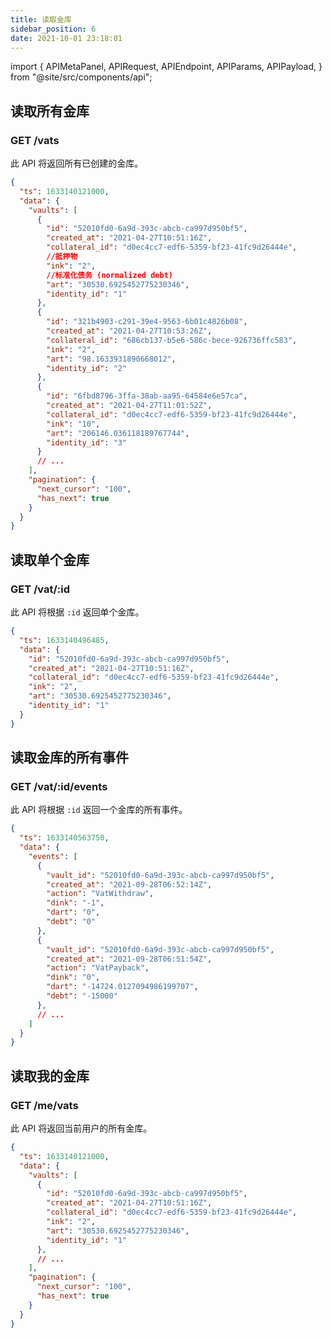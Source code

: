 ```yaml
---
title: 读取金库
sidebar_position: 6
date: 2021-10-01 23:18:01
---
```


import { APIMetaPanel, APIRequest, APIEndpoint, APIParams, APIPayload, } from "@site/src/components/api";

## 读取所有金库

### GET /vats

此 API 将返回所有已创建的金库。

<APIEndpoint base="https://leaf-api.pando.im/api" url="/vats" />

<APIMetaPanel />

<APIParams p-cursor="the cursor to start from" p-limit="the limitation of items in response" />

<APIRequest title="读取所有金库" method="GET" isPublic base="https://leaf-api.pando.im/api" url='/vats' />

```json title="Response"
{
  "ts": 1633140121000,
  "data": {
    "vaults": [
      {
        "id": "52010fd0-6a9d-393c-abcb-ca997d950bf5",
        "created_at": "2021-04-27T10:51:16Z",
        "collateral_id": "d0ec4cc7-edf6-5359-bf23-41fc9d26444e",
        //抵押物
        "ink": "2",
        //标准化债务 (normalized debt)
        "art": "30530.6925452775230346",
        "identity_id": "1"
      },
      {
        "id": "321b4903-c291-39e4-9563-6b01c4826b08",
        "created_at": "2021-04-27T10:53:26Z",
        "collateral_id": "686cb137-b5e6-586c-bece-926736ffc583",
        "ink": "2",
        "art": "98.1633931890668012",
        "identity_id": "2"
      },
      {
        "id": "6fbd8796-3ffa-38ab-aa95-64584e6e57ca",
        "created_at": "2021-04-27T11:01:52Z",
        "collateral_id": "d0ec4cc7-edf6-5359-bf23-41fc9d26444e",
        "ink": "10",
        "art": "206146.036118189767744",
        "identity_id": "3"
      }
      // ...
    ],
    "pagination": {
      "next_cursor": "100",
      "has_next": true
    }
  }
}
```

## 读取单个金库

### GET /vat/:id

此 API 将根据 `:id` 返回单个金库。

<APIEndpoint base="https://leaf-api.pando.im/api" url="/vats/:id" />

<APIMetaPanel />

<APIParams p-id="the vault id" p-id-required="{true}" />

<APIRequest title="读取单个金库" method="GET" isPublic base="https://leaf-api.pando.im/api" url='/vats/52010fd0-6a9d-393c-abcb-ca997d950bf5' />

```json title="Response"
{
  "ts": 1633140496485,
  "data": {
    "id": "52010fd0-6a9d-393c-abcb-ca997d950bf5",
    "created_at": "2021-04-27T10:51:16Z",
    "collateral_id": "d0ec4cc7-edf6-5359-bf23-41fc9d26444e",
    "ink": "2",
    "art": "30530.6925452775230346",
    "identity_id": "1"
  }
}
```

## 读取金库的所有事件

### GET /vat/:id/events

此 API 将根据 `:id` 返回一个金库的所有事件。

<APIEndpoint base="https://leaf-api.pando.im/api" url="/vat/:id/events" />

<APIMetaPanel />

<APIParams p-id="the vault id" p-id-required="{true}" />

<APIRequest title="读取一个金库的所有事件" method="GET" isPublic base="https://leaf-api.pando.im/api" url='/vaults/52010fd0-6a9d-393c-abcb-ca997d950bf5/events' />

```json title="Response"
{
  "ts": 1633140563750,
  "data": {
    "events": [
      {
        "vault_id": "52010fd0-6a9d-393c-abcb-ca997d950bf5",
        "created_at": "2021-09-28T06:52:14Z",
        "action": "VatWithdraw",
        "dink": "-1",
        "dart": "0",
        "debt": "0"
      },
      {
        "vault_id": "52010fd0-6a9d-393c-abcb-ca997d950bf5",
        "created_at": "2021-09-28T06:51:54Z",
        "action": "VatPayback",
        "dink": "0",
        "dart": "-14724.0127094986199707",
        "debt": "-15000"
      },
      // ...
    ]
  }
}
```


## 读取我的金库

### GET /me/vats

此 API 将返回当前用户的所有金库。

<APIEndpoint base="https://leaf-api.pando.im/api" url="/me/vats" />

<APIMetaPanel scope="Authorized" />

<APIParams p-cursor="the cursor to start from" p-limit="the limitation of items in response" />

<APIRequest title="读取一个用户的所有金库" method="GET" base="https://leaf-api.pando.im/api" url='/me/vats' />

```json title="Response"
{
  "ts": 1633140121000,
  "data": {
    "vaults": [
      {
        "id": "52010fd0-6a9d-393c-abcb-ca997d950bf5",
        "created_at": "2021-04-27T10:51:16Z",
        "collateral_id": "d0ec4cc7-edf6-5359-bf23-41fc9d26444e",
        "ink": "2",
        "art": "30530.6925452775230346",
        "identity_id": "1"
      },
      // ...
    ],
    "pagination": {
      "next_cursor": "100",
      "has_next": true
    }
  }
}
```
